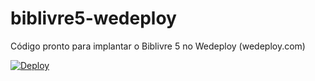 # biblivre5-wedeploy
Código pronto para implantar o Biblivre 5 no Wedeploy (wedeploy.com)

[![Deploy](https://cdn.wedeploy.com/images/deploy.svg)](https://console.wedeploy.com/deploy?repo=https://github.com/cleydyr/biblivre5-wedeploy/)
